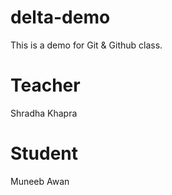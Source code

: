 # delta-demo

This is a demo for Git &amp; Github class.

# Teacher

Shradha Khapra

# Student

Muneeb Awan
